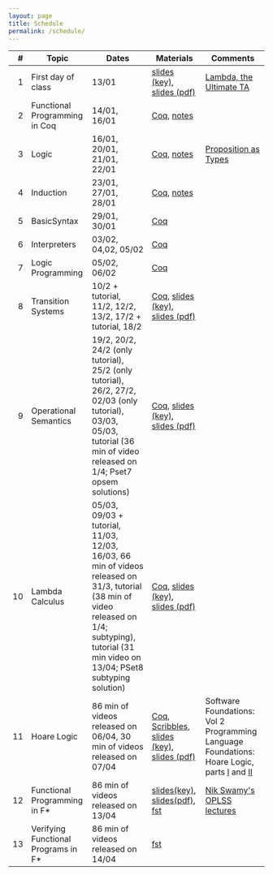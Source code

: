 ```yaml
---
layout: page
title: Schedule
permalink: /schedule/
---
```


| # | Topic | Dates | Materials | Comments | 
|--:|-------|-------|-----------|----------|
| 1 | First day of class | 13/01 | [slides (key)]({{site.baseurl}}/lectures/0_first_day_of_classes.key), [slides (pdf)]({{site.baseurl}}/lectures/0_first_day_of_classes.pdf) | [Lambda, the Ultimate TA](https://vimeo.com/6615365) |
| 2 | Functional Programming in Coq | 14/01, 16/01 | [Coq]({{site.baseurl}}/lectures/FunctionalProgramming.v), [notes]({{site.baseurl}}/lectures/FunctionalProgramming.html) | |
| 3 | Logic | 16/01, 20/01, 21/01, 22/01 | [Coq]({{site.baseurl}}/lectures/Logic.v), [notes]({{site.baseurl}}/lectures/Logic.html) | [Proposition as Types](https://www.youtube.com/watch?v=IOiZatlZtGU) |
| 4 | Induction | 23/01, 27/01, 28/01 | [Coq]({{site.baseurl}}/lectures/Induction.v), [notes]({{site.baseurl}}/lectures/Induction.html) | |
| 5 | BasicSyntax | 29/01, 30/01 | [Coq]({{site.baseurl}}/lectures/BasicSyntax.v) | |
| 6 | Interpreters | 03/02, 04,02, 05/02 | [Coq]({{site.baseurl}}/lectures/Interpreters.v) | |
| 7 | Logic Programming | 05/02, 06/02  | [Coq]({{site.baseurl}}/lectures/LogicProgramming.v) | |
| 8 | Transition Systems | 10/2 + tutorial, 11/2, 12/2, 13/2, 17/2 + tutorial, 18/2 | [Coq]({{site.baseurl}}/lectures/TransitionSystems.v), [slides (key)]({{site.baseurl}}/lectures/2_transition_systems.key), [slides (pdf)]({{site.baseurl}}/lectures/2_transition_systems.pdf) | |
| 9 | Operational Semantics | 19/2, 20/2, 24/2 (only tutorial), 25/2 (only tutorial), 26/2, 27/2, 02/03 (only tutorial), 03/03, 05/03, tutorial (36 min of video released on 1/4; Pset7 opsem solutions) | [Coq]({{site.baseurl}}/lectures/OperationalSemantics.v), [slides (key)]({{site.baseurl}}/lectures/3_operational_semantics.key), [slides (pdf)]({{site.baseurl}}/lectures/3_operational_semantics.pdf) | |
| 10 | Lambda Calculus | 05/03, 09/03 + tutorial, 11/03, 12/03, 16/03, 66 min of videos released on 31/3, tutorial (38 min of video released on 1/4; subtyping), tutorial (31 min video on 13/04; PSet8 subtyping solution) | [Coq]({{site.baseurl}}/lectures/LambdaCalculus.v), [slides (key)]({{site.baseurl}}/lectures/4_lambda_calculus.key), [slides (pdf)]({{site.baseurl}}/lectures/2_lambda_calculus.pdf) | |
| 11 | Hoare Logic | 86 min of videos released on 06/04, 30 min of videos released on 07/04 | [Coq]({{site.baseurl}}/lectures/HoareLogic.v),  [Scribbles]({{site.baseurl}}/lectures/Hoare_Logic_scribbles.pdf), [slides (key)]({{site.baseurl}}/lectures/5_Hoare_Logic.key), [slides (pdf)]({{site.baseurl}}/lectures/5_Hoare_Logic.pdf) | Software Foundations: Vol 2 Programming Language Foundations: Hoare Logic, parts [I](https://softwarefoundations.cis.upenn.edu/plf-current/Hoare.html) and [II](https://softwarefoundations.cis.upenn.edu/plf-current/Hoare2.html) |
| 12 | Functional Programming in F\* | 86 min of videos released on 13/04 | [slides(key)]({{site.baseurl}}/lectures/1_fstar_functional_programming.key), [slides(pdf)]({{site.baseurl}}/lectures/1_fstar_functional_programming.pdf), [fst]({{site.baseurl}}/lectures/fstar_functional.fst) | [Nik Swamy's OPLSS lectures](https://www.youtube.com/playlist?list=PL0DsGHMPLUWW4YQ7sGRNMB7O3lYMKwFEi) |
| 13 | Verifying Functional Programs in F\* | 86 min of videos released on 14/04 | [fst]({{site.baseurl}}/lectures/fstar_verification.fst) | |

